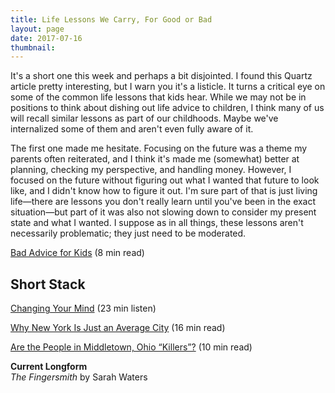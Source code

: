 ```yaml
---
title: Life Lessons We Carry, For Good or Bad
layout: page
date: 2017-07-16
thumbnail: 
---
```


It's a short one this week and perhaps a bit disjointed. I found this Quartz article pretty interesting, but I warn you it's a listicle. It turns a critical eye on some of the common life lessons that kids hear. While we may not be in positions to think about dishing out life advice to children, I think many of us will recall similar lessons as part of our childhoods. Maybe we've internalized some of them and aren't even fully aware of it.

The first one made me hesitate. Focusing on the future was a theme my parents often reiterated, and I think it's made me (somewhat) better at planning, checking my perspective, and handling money. However, I focused on the future without figuring out what I wanted that future to look like, and I didn't know how to figure it out. I'm sure part of that is just living life—there are lessons you don't really learn until you've been in the exact situation—but part of it was also not slowing down to consider my present state and what I wanted. I suppose as in all things, these lessons aren't necessarily problematic; they just need to be moderated.

[Bad Advice for Kids](https://qz.com/1021749/a-leading-happiness-researcher-says-were-giving-our-kids-bad-advice-about-how-to-succeed-in-life/) (8 min read)

## Short Stack
[Changing Your Mind](http://pca.st/9Zuf) (23 min listen) 

[Why New York Is Just an Average City](http://nautil.us/issue/50/emergence/why-new-york-is-just-an-average-city) (16 min read)

[Are the People in Middletown, Ohio “Killers”?](http://marginalrevolution.com/marginalrevolution/2017/07/people-middletown-ohio-killers.html) (10 min read)

**Current Longform**  
*The Fingersmith* by Sarah Waters